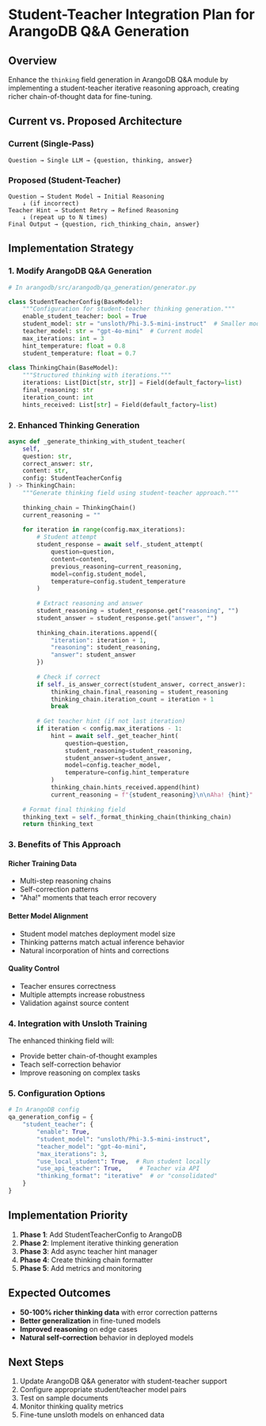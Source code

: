 # Student-Teacher Integration Plan for ArangoDB Q&A Generation

## Overview

Enhance the `thinking` field generation in ArangoDB Q&A module by implementing a student-teacher iterative reasoning approach, creating richer chain-of-thought data for fine-tuning.

## Current vs. Proposed Architecture

### Current (Single-Pass)
```
Question → Single LLM → {question, thinking, answer}
```

### Proposed (Student-Teacher)
```
Question → Student Model → Initial Reasoning
    ↓ (if incorrect)
Teacher Hint → Student Retry → Refined Reasoning
    ↓ (repeat up to N times)
Final Output → {question, rich_thinking_chain, answer}
```

## Implementation Strategy

### 1. **Modify ArangoDB Q&A Generation**

```python
# In arangodb/src/arangodb/qa_generation/generator.py

class StudentTeacherConfig(BaseModel):
    """Configuration for student-teacher thinking generation."""
    enable_student_teacher: bool = True
    student_model: str = "unsloth/Phi-3.5-mini-instruct"  # Smaller model
    teacher_model: str = "gpt-4o-mini"  # Current model
    max_iterations: int = 3
    hint_temperature: float = 0.8
    student_temperature: float = 0.7
    
class ThinkingChain(BaseModel):
    """Structured thinking with iterations."""
    iterations: List[Dict[str, str]] = Field(default_factory=list)
    final_reasoning: str
    iteration_count: int
    hints_received: List[str] = Field(default_factory=list)
```

### 2. **Enhanced Thinking Generation**

```python
async def _generate_thinking_with_student_teacher(
    self,
    question: str,
    correct_answer: str,
    content: str,
    config: StudentTeacherConfig
) -> ThinkingChain:
    """Generate thinking field using student-teacher approach."""
    
    thinking_chain = ThinkingChain()
    current_reasoning = ""
    
    for iteration in range(config.max_iterations):
        # Student attempt
        student_response = await self._student_attempt(
            question=question,
            content=content,
            previous_reasoning=current_reasoning,
            model=config.student_model,
            temperature=config.student_temperature
        )
        
        # Extract reasoning and answer
        student_reasoning = student_response.get("reasoning", "")
        student_answer = student_response.get("answer", "")
        
        thinking_chain.iterations.append({
            "iteration": iteration + 1,
            "reasoning": student_reasoning,
            "answer": student_answer
        })
        
        # Check if correct
        if self._is_answer_correct(student_answer, correct_answer):
            thinking_chain.final_reasoning = student_reasoning
            thinking_chain.iteration_count = iteration + 1
            break
            
        # Get teacher hint (if not last iteration)
        if iteration < config.max_iterations - 1:
            hint = await self._get_teacher_hint(
                question=question,
                student_reasoning=student_reasoning,
                student_answer=student_answer,
                model=config.teacher_model,
                temperature=config.hint_temperature
            )
            thinking_chain.hints_received.append(hint)
            current_reasoning = f"{student_reasoning}\n\nAha! {hint}"
    
    # Format final thinking field
    thinking_text = self._format_thinking_chain(thinking_chain)
    return thinking_text
```

### 3. **Benefits of This Approach**

#### **Richer Training Data**
- Multi-step reasoning chains
- Self-correction patterns
- "Aha!" moments that teach error recovery

#### **Better Model Alignment**
- Student model matches deployment model size
- Thinking patterns match actual inference behavior
- Natural incorporation of hints and corrections

#### **Quality Control**
- Teacher ensures correctness
- Multiple attempts increase robustness
- Validation against source content

### 4. **Integration with Unsloth Training**

The enhanced thinking field will:
- Provide better chain-of-thought examples
- Teach self-correction behavior
- Improve reasoning on complex tasks

### 5. **Configuration Options**

```python
# In ArangoDB config
qa_generation_config = {
    "student_teacher": {
        "enable": True,
        "student_model": "unsloth/Phi-3.5-mini-instruct",
        "teacher_model": "gpt-4o-mini",
        "max_iterations": 3,
        "use_local_student": True,  # Run student locally
        "use_api_teacher": True,     # Teacher via API
        "thinking_format": "iterative"  # or "consolidated"
    }
}
```

## Implementation Priority

1. **Phase 1**: Add StudentTeacherConfig to ArangoDB
2. **Phase 2**: Implement iterative thinking generation
3. **Phase 3**: Add async teacher hint manager
4. **Phase 4**: Create thinking chain formatter
5. **Phase 5**: Add metrics and monitoring

## Expected Outcomes

- **50-100% richer thinking data** with error correction patterns
- **Better generalization** in fine-tuned models
- **Improved reasoning** on edge cases
- **Natural self-correction** behavior in deployed models

## Next Steps

1. Update ArangoDB Q&A generator with student-teacher support
2. Configure appropriate student/teacher model pairs
3. Test on sample documents
4. Monitor thinking quality metrics
5. Fine-tune unsloth models on enhanced data